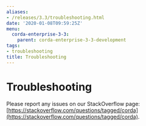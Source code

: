 ```yaml
---
aliases:
- /releases/3.3/troubleshooting.html
date: '2020-01-08T09:59:25Z'
menu:
  corda-enterprise-3-3:
    parent: corda-enterprise-3-3-development
tags:
- troubleshooting
title: Troubleshooting
---
```



# Troubleshooting

Please report any issues on our StackOverflow page: [https://stackoverflow.com/questions/tagged/corda](https://stackoverflow.com/questions/tagged/corda).

